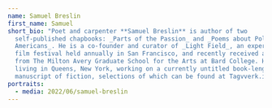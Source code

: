 ```yaml
---
name: Samuel Breslin
first_name: Samuel
short_bio: "Poet and carpenter **Samuel Breslin** is author of two
  self-published chapbooks: _Parts of the Passion_ and _Poems about Poland for
  Americans_. He is a co-founder and curator of _Light Field_, an experimental
  film festival held annually in San Francisco, and recently received an MFA
  from The Milton Avery Graduate School for the Arts at Bard College. He is now
  living in Queens, New York, working on a currently untitled book-length
  manuscript of fiction, selections of which can be found at Tagvverk.info "
portraits:
  - media: 2022/06/samuel-breslin
---
```

